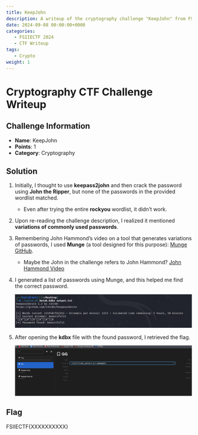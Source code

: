 ```yaml
---
title: KeepJohn
description: A writeup of the cryptography challenge "KeepJohn" from FSIIECTF 2024. The challenge required using Munger to guess passwords.
date: 2024-09-08 00:00:00+0000
categories:
   - FSIIECTF 2024
   - CTF Writeup
tags:
   - Crypto
weight: 1     
---
```

# Cryptography CTF Challenge Writeup

## Challenge Information
- **Name**: KeepJohn
- **Points**: 1
- **Category**: Cryptography

## Solution
1. Initially, I thought to use **keepass2john** and then crack the password using **John the Ripper**, but none of the passwords in the provided wordlist matched.
   - Even after trying the entire **rockyou** wordlist, it didn’t work.
   
2. Upon re-reading the challenge description, I realized it mentioned **variations of commonly used passwords**. 

3. Remembering John Hammond’s video on a tool that generates variations of passwords, I used **Munge** (a tool designed for this purpose): [Munge GitHub](https://github.com/Th3S3cr3tAg3nt/Munge).
   - Maybe the John in the challenge refers to John Hammond? [John Hammond Video](https://www.youtube.com/watch?v=nNvhK1LUD48&t=608s)

4. I generated a list of passwords using Munge, and this helped me find the correct password.


   ![Password](<found password.png>)

5. After opening the **kdbx** file with the found password, I retrieved the flag.


   ![Flag](flag.png)

## Flag
FSIIECTF{XXXXXXXXXX}

